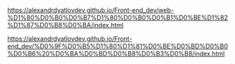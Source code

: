 https://alexandrdyatlovdev.github.io/Front-end_dev/web-%D1%80%D0%B0%D0%B7%D1%80%D0%B0%D0%B1%D0%BE%D1%82%D1%87%D0%B8%D0%BA/index.html

https://alexandrdyatlovdev.github.io/Front-end_dev/%D0%9F%D0%B5%D1%80%D1%81%D0%BE%D0%BD%D0%B0%D0%B6%20%D0%BA%D0%BD%D0%B8%D0%B3%D0%B8/index.html

